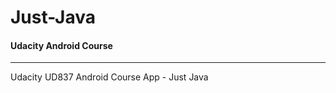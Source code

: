# Just-Java
<h4>Udacity Android Course</h4>
<hr><p>Udacity UD837 Android Course App - Just Java</p>
